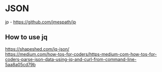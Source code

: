# JSON
jp - https://github.com/jmespath/jp

## How to use jq
https://shapeshed.com/jq-json/
<br>
https://medium.com/how-tos-for-coders/https-medium-com-how-tos-for-coders-parse-json-data-using-jq-and-curl-from-command-line-5aa8a05cd79b

<br>


